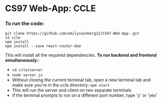 # CS97 Web-App: CCLE 

### To run the code:

```
git clone https://github.com/emilyvainberg12/CS97-Web-App-.git
cd ccle
npm install
npm install --save react-router-dom
```

This will install all the required dependencies.
**To run backend and frontend simultaneously:**:

- `cd ccle/server`
- `node server.js`
- Without closing the current terminal tab, open a new terminal tab and make sure you're in the ccle directory: `npm start`
- This will run the server and client on two separate terminals
- If the terminal prompts to run on a different port number, type 'y' or 'yes'
